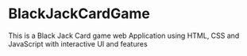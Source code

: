 # BlackJackCardGame
This is a Black Jack Card game web Application using HTML, CSS and JavaScript with interactive UI and features
